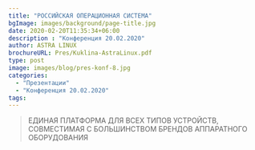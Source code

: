```yaml
---
title: "РОССИЙСКАЯ ОПЕРАЦИОННАЯ СИСТЕМА"
bgImage: images/background/page-title.jpg
date: 2020-02-20T11:35:34+06:00
description : "Конференция 20.02.2020"
author: ASTRA LINUX
brochureURL: Pres/Kuklina-AstraLinux.pdf
type: post
image: images/blog/pres-konf-8.jpg
categories: 
  - "Презентации"
  - "Конференция 20.02.2020"
tags:
---
```


> ЕДИНАЯ ПЛАТФОРМА ДЛЯ ВСЕХ ТИПОВ УСТРОЙСТВ, СОВМЕСТИМАЯ С БОЛЬШИНСТВОМ БРЕНДОВ АППАРАТНОГО ОБОРУДОВАНИЯ
